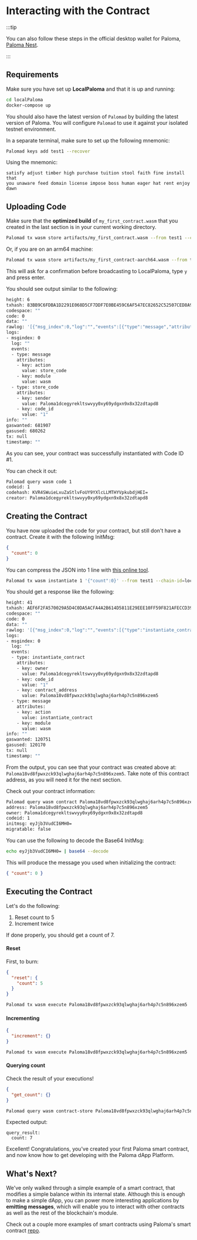 # Interacting with the Contract

:::tip

You can also follow these steps in the official desktop wallet for Paloma, 
[Paloma Nest](https://palomachain.com/nest).

:::

## Requirements

Make sure you have set up **LocalPaloma** and that it is up and running:

```sh
cd localPaloma
docker-compose up
```

You should also have the latest version of `Palomad` by building the latest 
version of Paloma. You will configure `Palomad` to use it against your isolated 
testnet environment.

In a separate terminal, make sure to set up the following mnemonic:

```sh
Palomad keys add test1 --recover
```

Using the mnemonic:

```
satisfy adjust timber high purchase tuition stool faith fine install that 
you unaware feed domain license impose boss human eager hat rent enjoy dawn
```

## Uploading Code

Make sure that the **optimized build** of `my_first_contract.wasm` that you 
created in the last section is in your current working directory.

```sh
Palomad tx wasm store artifacts/my_first_contract.wasm --from test1 --chain-id=localPaloma --gas=auto --fees=100000ugrain --broadcast-mode=block
```
Or, if you are on an arm64 machine:

```sh
Palomad tx wasm store artifacts/my_first_contract-aarch64.wasm --from test1 --chain-id=localPaloma --gas=auto --fees=100000ugrain --broadcast-mode=block
```

This will ask for a confirmation before broadcasting to LocalPaloma, type `y` and press enter.

You should see output similar to the following:

```sh
height: 6
txhash: 83BB9C6FDBA1D2291E068D5CF7DDF7E0BE459C6AF547EC82652C52507CED8A9F
codespace: ""
code: 0
data: ""
rawlog: '[{"msg_index":0,"log":"","events":[{"type":"message","attributes":[{"key":"action","value":"store_code"},{"key":"module","value":"wasm"}]},{"type":"store_code","attributes":[{"key":"sender","value":"paloma1dcegyrekltswvyy0xy69ydgxn9x8x32zdtapd8"},{"key":"code_id","value":"1"}]}]}]'
logs:
- msgindex: 0
  log: ""
  events:
  - type: message
    attributes:
    - key: action
      value: store_code
    - key: module
      value: wasm
  - type: store_code
    attributes:
    - key: sender
      value: Paloma1dcegyrekltswvyy0xy69ydgxn9x8x32zdtapd8
    - key: code_id
      value: "1"
info: ""
gaswanted: 681907
gasused: 680262
tx: null
timestamp: ""
```

As you can see, your contract was successfully instantiated with Code ID #1.

You can check it out:

```sh
Palomad query wasm code 1
codeid: 1
codehash: KVR4SWuieLxuZaStlvFoUY9YXlcLLMTHYVpkubdjHEI=
creator: Paloma1dcegyrekltswvyy0xy69ydgxn9x8x32zdtapd8
```

## Creating the Contract

You have now uploaded the code for your contract, but still don't have a contract. Create it with the following InitMsg:

```json
{
  "count": 0
}
```

You can compress the JSON into 1 line with [this online tool](https://goonlinetools.com/json-minifier/).

```sh
Palomad tx wasm instantiate 1 '{"count":0}' --from test1 --chain-id=localPaloma --fees=10000ugrain --gas=auto --broadcast-mode=block
```

You should get a response like the following:

```sh
height: 41
txhash: AEF6F2FA570029A5D4C0DA5ACFA4A2B614D5811E29EEE10FF59F821AFECCD399
codespace: ""
code: 0
data: ""
rawlog: '[{"msg_index":0,"log":"","events":[{"type":"instantiate_contract","attributes":[{"key":"owner","value":"Paloma1dcegyrekltswvyy0xy69ydgxn9x8x32zdtapd8"},{"key":"code_id","value":"1"},{"key":"contract_address","value":"Paloma18vd8fpwxzck93qlwghaj6arh4p7c5n896xzem5"}]},{"type":"message","attributes":[{"key":"action","value":"instantiate_contract"},{"key":"module","value":"wasm"}]}]}]'
logs:
- msgindex: 0
  log: ""
  events:
  - type: instantiate_contract
    attributes:
    - key: owner
      value: Paloma1dcegyrekltswvyy0xy69ydgxn9x8x32zdtapd8
    - key: code_id
      value: "1"
    - key: contract_address
      value: Paloma18vd8fpwxzck93qlwghaj6arh4p7c5n896xzem5
  - type: message
    attributes:
    - key: action
      value: instantiate_contract
    - key: module
      value: wasm
info: ""
gaswanted: 120751
gasused: 120170
tx: null
timestamp: ""
```

From the output, you can see that your contract was created above at: `Paloma18vd8fpwxzck93qlwghaj6arh4p7c5n896xzem5`. Take note of this contract address, as you will need it for the next section.

Check out your contract information:

```sh
Palomad query wasm contract Paloma18vd8fpwxzck93qlwghaj6arh4p7c5n896xzem5
address: Paloma18vd8fpwxzck93qlwghaj6arh4p7c5n896xzem5
owner: Paloma1dcegyrekltswvyy0xy69ydgxn9x8x32zdtapd8
codeid: 1
initmsg: eyJjb3VudCI6MH0=
migratable: false
```

You can use the following to decode the Base64 InitMsg:

```sh
echo eyJjb3VudCI6MH0= | base64 --decode
```

This will produce the message you used when initializing the contract:

```json
{ "count": 0 }
```

## Executing the Contract

Let's do the following:

1. Reset count to 5
2. Increment twice

If done properly, you should get a count of 7.

#### Reset

First, to burn:

```json
{
  "reset": {
    "count": 5
  }
}
```

```sh
Palomad tx wasm execute Paloma18vd8fpwxzck93qlwghaj6arh4p7c5n896xzem5 '{"reset":{"count":5}}' --from test1 --chain-id=localPaloma --fees=1000000ugrain --gas=auto --broadcast-mode=block
```

#### Incrementing

```json
{
  "increment": {}
}
```

```sh
Palomad tx wasm execute Paloma18vd8fpwxzck93qlwghaj6arh4p7c5n896xzem5 '{"increment":{}}' --from test1 --chain-id=localPaloma --gas=auto --fees=1000000ugrain --broadcast-mode=block
```

#### Querying count

Check the result of your executions!

```json
{
  "get_count": {}
}
```

```sh
Palomad query wasm contract-store Paloma18vd8fpwxzck93qlwghaj6arh4p7c5n896xzem5 '{"get_count":{}}'
```

Expected output:

```
query_result:
  count: 7
```

Excellent! Congratulations, you've created your first Paloma smart contract, and now know how to get developing with the Paloma dApp Platform.

## What's Next?

We've only walked through a simple example of a smart contract, that modifies a simple balance within its internal state. Although this is enough to make a simple dApp, you can power more interesting applications by **emitting messages**, which will enable you to interact with other contracts as well as the rest of the blockchain's module.

Check out a couple more examples of smart contracts using Paloma's smart contract [repo](https://github.com/palomachain/cosmwasm-contracts).
